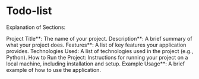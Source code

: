 # Todo-list




Explanation of Sections:

Project Title**: The name of your project.
Description**: A brief summary of what your project does.
Features**: A list of key features your application provides.
Technologies Used: A list of technologies used in the project (e.g., Python).
How to Run the Project: Instructions for running your project on a local machine, including installation and setup.
Example Usage**: A brief example of how to use the application.

